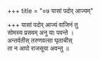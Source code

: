 +++
title = "०७ यासां पदोर् आज्यम्"

+++
यासां पदोर् आज्यं वाजिनं तु  
सोमस्य प्रसवम् अनु याः पवन्ते ।  
अन्तर्वतीस् तरुणवत्सा घृताचीस्  
ता न आपो राजसूया अवन्तु ॥